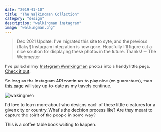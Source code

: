 ```yaml
---
date: "2019-01-10"
title: "The Walkingman Collection"
category: "design"
description: "walkingman instagram"
image: "walkingman.png"
---
```


> Dec 2021 Update: I've migrated this site to syte, and the previous (flaky!) Instagram integration is now gone. Hopefully I'll figure out a nice solution for displaying these photos in the future. Thanks! -- The Webmaster

I've pulled all my [Instagram #walkingman](https://instagram.com/whatrocks) photos into a handy little page. [Check it out](/walkingman).

So long as the Instagram API continues to play nice (no guarantees), then [this page](/walkingman) will stay up-to-date as my travels continue.

![walkingmen](/img/walkingman.png)

I'd love to learn more about who designs each of these little creatures for a given city or country. What's the decision process like? Are they meant to capture the spirit of the people in some way?

This is a coffee table book waiting to happen.
